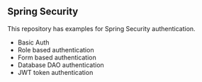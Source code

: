 ## Spring Security

This repository has examples for Spring Security authentication.

- Basic Auth
- Role based authentication
- Form based authentication
- Database DAO authentication
- JWT token authentication

